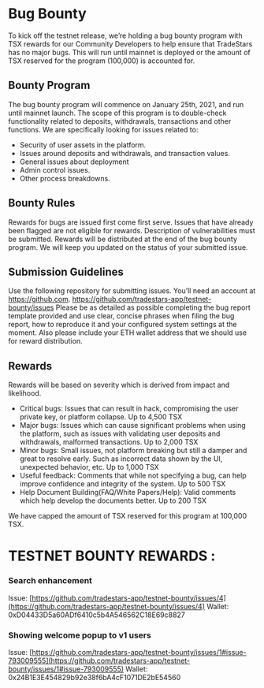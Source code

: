 # Bug Bounty

To kick off the testnet release, we’re holding a bug bounty program with TSX rewards for our Community Developers to help ensure that TradeStars has no major bugs. This will run until mainnet is deployed or the amount of TSX reserved for the program (100,000) is accounted for.

## Bounty Program
The bug bounty program will commence on January 25th, 2021, and run until mainnet launch. The scope of this program is to double-check functionality related to deposits, withdrawals, transactions and other functions. We are specifically looking for issues related to:
- Security of user assets in the platform.
- Issues around deposits and withdrawals, and transaction values.
- General issues about deployment
- Admin control issues.
- Other process breakdowns.

## Bounty Rules
Rewards for bugs are issued first come first serve. Issues that have already been flagged are not eligible for rewards.
Description of vulnerabilities must be submitted.
Rewards will be distributed at the end of the bug bounty program.
We will keep you updated on the status of your submitted issue.

## Submission Guidelines
Use the following repository for submitting issues. You’ll need an account at https://github.com.
https://github.com/tradestars-app/testnet-bounty/issues
Please be as detailed as possible completing the bug report template provided and use clear, concise phrases when filing the bug report, how to reproduce it and your configured system settings at the moment.
Also please include your ETH wallet address that we should use for reward distribution.
## Rewards
Rewards will be based on severity which is derived from impact and likelihood.

- Critical bugs: Issues that can result in hack, compromising the user private key, or platform collapse. Up to 4,500 TSX
- Major bugs: Issues which can cause significant problems when using the platform, such as issues with validating user deposits and withdrawals, malformed transactions. Up to 2,000 TSX
- Minor bugs: Small issues, not platform breaking but still a damper and great to resolve early. Such as incorrect data shown by the UI, unexpected behavior, etc. Up to 1,000 TSX
- Useful feedback: Comments that while not specifying a bug, can help improve confidence and integrity of the system. Up to 500 TSX
- Help Document Building(FAQ/White Papers/Help): Valid comments which help develop the documents better. Up to 200 TSX

We have capped the amount of TSX reserved for this program at 100,000 TSX.

# TESTNET BOUNTY REWARDS : 

### Search enhancement 

Issue: [https://github.com/tradestars-app/testnet-bounty/issues/4](https://github.com/tradestars-app/testnet-bounty/issues/4)
Wallet: 0xD04433D5a60ADf6410c5b4A546562C18E69c8827

### Showing welcome popup to v1 users
Issue: [https://github.com/tradestars-app/testnet-bounty/issues/1#issue-793009555](https://github.com/tradestars-app/testnet-bounty/issues/1#issue-793009555)
Wallet: 0x24B1E3E454829b92e38f6bA4cF1071DE2bE54560
